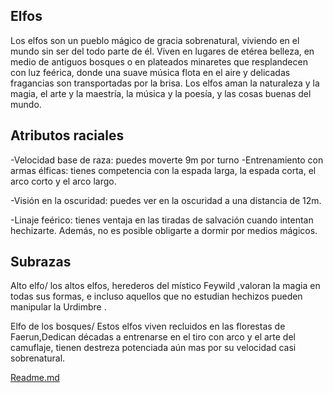 Elfos
-

Los elfos son un pueblo mágico de gracia sobrenatural, viviendo en el mundo sin ser del todo parte de él. Viven en lugares de etérea belleza, en medio de antiguos bosques o en
plateados minaretes que resplandecen con luz feérica, donde
una suave música flota en el aire y delicadas fragancias son
transportadas por la brisa. Los elfos aman la naturaleza y la
magia, el arte y la maestría, la música y la poesía, y las cosas
buenas del mundo.

Atributos raciales
-
-Velocidad base de raza: puedes moverte 9m por turno
-Entrenamiento con armas élficas: tienes competencia con la espada larga, la espada corta, el arco corto y el arco largo.

-Visión en la oscuridad: puedes ver en la oscuridad a una distancia de 12m.

-Linaje feérico: tienes ventaja en las tiradas de salvación cuando intentan hechizarte. Además, no es posible obligarte a dormir por medios mágicos.



Subrazas
-
Alto elfo/
los altos elfos, herederos del místico Feywild ,valoran la magia en todas sus formas, e incluso aquellos que no estudian hechizos pueden manipular la Urdimbre .

Elfo de los bosques/
Estos elfos viven recluidos en las florestas de Faerun,Dedican décadas a entrenarse en el tiro con arco y el arte del camuflaje, tienen destreza potenciada aún mas por su velocidad casi sobrenatural.

[Readme.md](README.md)